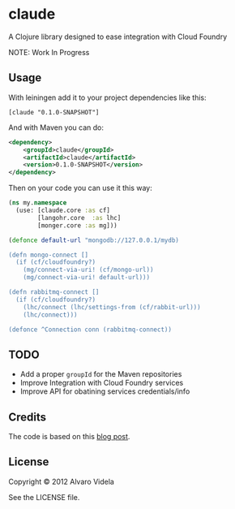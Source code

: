 # claude

A Clojure library designed to ease integration with Cloud Foundry

NOTE: Work In Progress

## Usage

With leiningen add it to your project dependencies like this:

    [claude "0.1.0-SNAPSHOT"]

And with Maven you can do:

```xml
<dependency>
    <groupId>claude</groupId>
    <artifactId>claude</artifactId>
    <version>0.1.0-SNAPSHOT</version>
</dependency>
```

Then on your code you can use it this way:

```clojure
(ns my.namespace
  (use: [claude.core :as cf]
        [langohr.core  :as lhc]
        [monger.core :as mg]))

(defonce default-url "mongodb://127.0.0.1/mydb)

(defn mongo-connect []
  (if (cf/cloudfoundry?)
    (mg/connect-via-uri! (cf/mongo-url))
    (mg/connect-via-uri! default-url)))

(defn rabbitmq-connect []
  (if (cf/cloudfoundry?)
    (lhc/connect (lhc/settings-from (cf/rabbit-url)))
    (lhc/connect)))

(defonce ^Connection conn (rabbitmq-connect))
```

## TODO

- Add a proper `groupId` for the Maven repositories
- Improve Integration with Cloud Foundry services
- Improve API for obatining services credentials/info

## Credits

The code is based on this [blog post](http://sunng.info/blog/2012/01/clojure-on-cloudfoundry/).

## License

Copyright © 2012 Alvaro Videla

See the LICENSE file.

